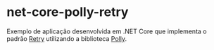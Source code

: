 # net-core-polly-retry

Exemplo de aplicação desenvolvida em .NET Core que implementa o padrão [Retry](https://docs.microsoft.com/en-us/azure/architecture/patterns/retry) utilizando a biblioteca [Polly](https://github.com/App-vNext).
